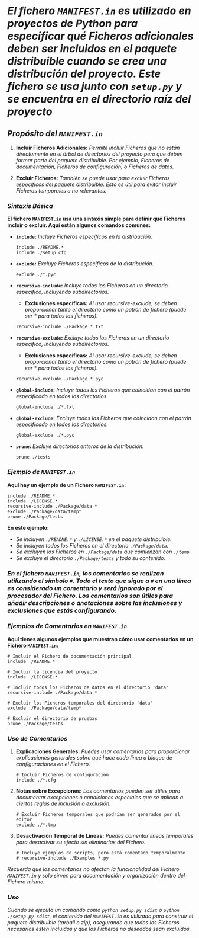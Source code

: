 <!-- Author: Daniel Benjamin Perez Morales -->
<!-- GitHub: https://github.com/DanielBenjaminPerezMoralesDev13 -->
<!-- Gitlab: https://gitlab.com/DanielBenjaminPerezMoralesDev13 -->
<!-- Email: danielperezdev@proton.me -->

# ***El fichero `MANIFEST.in` es utilizado en proyectos de Python para especificar qué Ficheros adicionales deben ser incluidos en el paquete distribuible cuando se crea una distribución del proyecto. Este fichero se usa junto con `setup.py` y se encuentra en el directorio raíz del proyecto***

## ***Propósito del `MANIFEST.in`***

1. **Incluir Ficheros Adicionales:**
  *Permite incluir Ficheros que no están directamente en el árbol de directorios del proyecto pero que deben formar parte del paquete distribuible. Por ejemplo, Ficheros de documentación, Ficheros de configuración, o Ficheros de datos.*

2. **Excluir Ficheros:**
  *También se puede usar para excluir Ficheros específicos del paquete distribuible. Esto es útil para evitar incluir Ficheros temporales o no relevantes.*

### ***Sintaxis Básica***

**El fichero `MANIFEST.in` usa una sintaxis simple para definir qué Ficheros incluir o excluir. Aquí están algunos comandos comunes:**

- **`include`:** *Incluye Ficheros específicos en la distribución.*

  ```plaintext
  include ./README.*
  include ./setup.cfg
  ```

- **`exclude`:** *Excluye Ficheros específicos de la distribución.*

  ```plaintext
  exclude ./*.pyc
  ```

- **`recursive-include`:** *Incluye todos los Ficheros en un directorio específico, incluyendo subdirectorios.*
  - **Exclusiones específicas:** *Al usar recursive-exclude, se deben proporcionar tanto el directorio como un patrón de fichero (puede ser * para todos los ficheros).*

  ```plaintext
  recursive-include ./Package *.txt
  ```

- **`recursive-exclude`:** *Excluye todos los Ficheros en un directorio específico, incluyendo subdirectorios.*
  - **Exclusiones específicas:** *Al usar recursive-exclude, se deben proporcionar tanto el directorio como un patrón de fichero (puede ser * para todos los ficheros).*

  ```plaintext
  recursive-exclude ./Package *.pyc
  ```

- **`global-include`:** *Incluye todos los Ficheros que coincidan con el patrón especificado en todos los directorios.*

  ```plaintext
  global-include ./*.txt
  ```

- **`global-exclude`:** *Excluye todos los Ficheros que coincidan con el patrón especificado en todos los directorios.*

  ```plaintext
  global-exclude ./*.pyc
  ```

- **`prune`:** *Excluye directorios enteros de la distribución.*

  ```plaintext
  prune ./tests
  ```

### ***Ejemplo de `MANIFEST.in`***

**Aquí hay un ejemplo de un Fichero `MANIFEST.in`:**

```plaintext
include ./README.*
include ./LICENSE.*
recursive-include ./Package/data *
exclude ./Package/data/temp*
prune ./Package/tests
```

**En este ejemplo:**

- *Se incluyen `./README.*` y `./LICENSE.*` en el paquete distribuible.*
- *Se incluyen todos los Ficheros en el directorio `./Package/data`.*
- *Se excluyen los Ficheros en `./Package/data` que comienzan con `./temp`.*
- *Se excluye el directorio `./Package/tests` y todo su contenido.*

### ***En el fichero `MANIFEST.in`, los comentarios se realizan utilizando el símbolo `#`. Todo el texto que sigue a `#` en una línea es considerado un comentario y será ignorado por el procesador del Fichero. Los comentarios son útiles para añadir descripciones o anotaciones sobre las inclusiones y exclusiones que estás configurando.***

### ***Ejemplos de Comentarios en `MANIFEST.in`***

**Aquí tienes algunos ejemplos que muestran cómo usar comentarios en un Fichero `MANIFEST.in`:**

```plaintext
# Incluir el Fichero de documentación principal
include ./README.*

# Incluir la licencia del proyecto
include ./LICENSE.*

# Incluir todos los Ficheros de datos en el directorio 'data'
recursive-include ./Package/data *

# Excluir los Ficheros temporales del directorio 'data'
exclude ./Package/data/temp*

# Excluir el directorio de pruebas
prune ./Package/tests
```

### ***Uso de Comentarios***

1. **Explicaciones Generales:**
  *Puedes usar comentarios para proporcionar explicaciones generales sobre qué hace cada línea o bloque de configuraciones en el Fichero.*

   ```plaintext
   # Incluir Ficheros de configuración
   include ./*.cfg
   ```

2. **Notas sobre Excepciones:**
  *Los comentarios pueden ser útiles para documentar excepciones o condiciones especiales que se aplican a ciertas reglas de inclusión o exclusión.*

   ```plaintext
   # Excluir Ficheros temporales que podrían ser generados por el editor
   exclude ./*.tmp
   ```

3. **Desactivación Temporal de Líneas:**
  *Puedes comentar líneas temporales para desactivar su efecto sin eliminarlas del Fichero.*

   ```plaintext
   # Incluye ejemplos de scripts, pero está comentado temporalmente
   # recursive-include ./Examples *.py
   ```

*Recuerda que los comentarios no afectan la funcionalidad del Fichero `MANIFEST.in` y solo sirven para documentación y organización dentro del Fichero mismo.*

### ***Uso***

*Cuando se ejecuta un comando como `python setup.py sdist` o `python ./setup.py sdist`, el contenido del `MANIFEST.in` es utilizado para construir el paquete distribuible (tarball o zip), asegurando que todos los Ficheros necesarios estén incluidos y que los Ficheros no deseados sean excluidos.*
